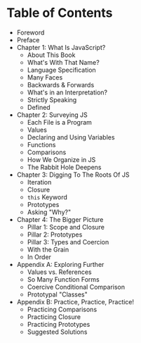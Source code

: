 # Table of Contents

* Foreword
* Preface
* Chapter 1: What Is JavaScript?
  * About This Book
  * What's With That Name?
  * Language Specification
  * Many Faces
  * Backwards & Forwards
  * What's in an Interpretation?
  * Strictly Speaking
  * Defined
* Chapter 2: Surveying JS
  * Each File is a Program
  * Values
  * Declaring and Using Variables
  * Functions
  * Comparisons
  * How We Organize in JS
  * The Rabbit Hole Deepens
* Chapter 3: Digging To The Roots Of JS
  * Iteration
  * Closure
  * `this` Keyword
  * Prototypes
  * Asking "Why?"
* Chapter 4: The Bigger Picture
  * Pillar 1: Scope and Closure
  * Pillar 2: Prototypes
  * Pillar 3: Types and Coercion
  * With the Grain
  * In Order
* Appendix A: Exploring Further
  * Values vs. References
  * So Many Function Forms
  * Coercive Conditional Comparison
  * Prototypal "Classes"
* Appendix B: Practice, Practice, Practice!
  * Practicing Comparisons
  * Practicing Closure
  * Practicing Prototypes
  * Suggested Solutions
